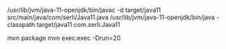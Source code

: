 /usr/lib/jvm/java-11-openjdk/bin/javac -d target/java11 src/main/java/com/serli/Java11.java
/usr/lib/jvm/java-11-openjdk/bin/java -classpath target/java11 com.serli.Java11

mvn package
mvn exec:exec -Drun=20

